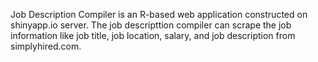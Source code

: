 Job Description Compiler is an R-based web application constructed on shinyapp.io server. The job descripttion compiler can scrape the job information like job title, job location, salary, and job description from simplyhired.com.
